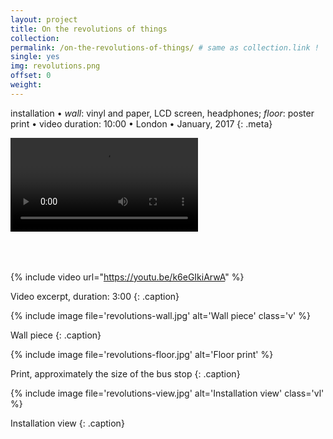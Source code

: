 ```yaml
---
layout: project
title: On the revolutions of things
collection:
permalink: /on-the-revolutions-of-things/ # same as collection.link !
single: yes
img: revolutions.png
offset: 0
weight:
---
```


installation • _wall_: vinyl and paper, LCD screen, headphones; _floor_: poster print • video duration: 10:00 • London • January, 2017
{: .meta}

<div class="video" style="height: auto; padding-bottom: inherit;">
  <video loop autoplay>
    <source src="{{ site.baseurl }}/{{ site.media_dir }}/mosaic.mp4" type="video/mp4">
    Your browser does not support the video tag.
  </video>
</div>

{% include video url="https://youtu.be/k6eGIkiArwA" %}

Video excerpt, duration: 3:00
{: .caption}

{% include image file='revolutions-wall.jpg' alt='Wall piece' class='v' %}

Wall piece
{: .caption}

{% include image file='revolutions-floor.jpg' alt='Floor print' %}

Print, approximately the size of the bus stop
{: .caption}

{% include image file='revolutions-view.jpg' alt='Installation view' class='vl' %}

Installation view
{: .caption}
